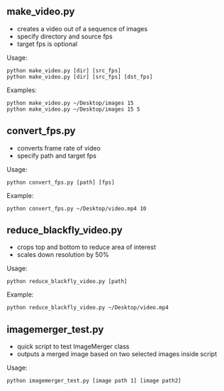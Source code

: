 ## make_video.py

- creates a video out of a sequence of images
- specify directory and source fps
- target fps is optional

Usage:

```
python make_video.py [dir] [src_fps]
python make_video.py [dir] [src_fps] [dst_fps]
```

Examples:
```
python make_video.py ~/Desktop/images 15
python make_video.py ~/Desktop/images 15 5
```

## convert_fps.py

- converts frame rate of video
- specify path and target fps

Usage:

```
python convert_fps.py [path] [fps]
```

Example:
```
python convert_fps.py ~/Desktop/video.mp4 10
```

## reduce_blackfly_video.py

- crops top and bottom to reduce area of interest
- scales down resolution by 50%

Usage:
```
python reduce_blackfly_video.py [path]
```

Example:
```
python reduce_blackfly_video.py ~/Desktop/video.mp4
```

## imagemerger_test.py

- quick script to test ImageMerger class
- outputs a merged image based on two selected images inside script

Usage:

```
python imagemerger_test.py [image path 1] [image path2]
```
